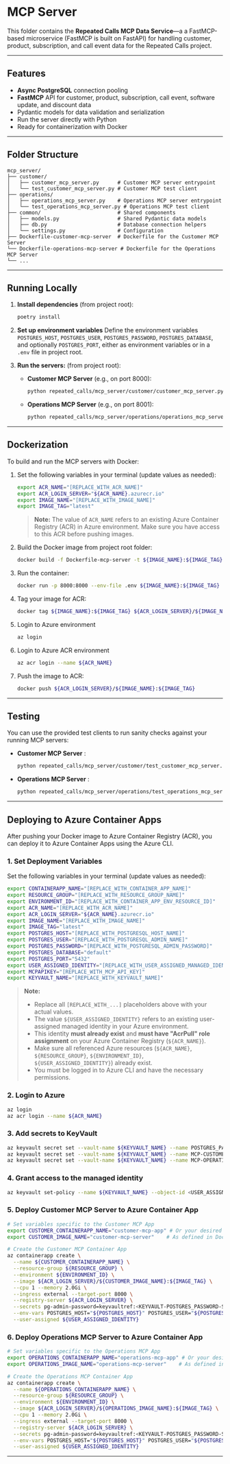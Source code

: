 # MCP Server

This folder contains the **Repeated Calls MCP Data Service**—a a FastMCP-based microservice (FastMCP is built on FastAPI) for handling customer, product, subscription, and call event data for the Repeated Calls project.

---

## Features

- **Async PostgreSQL** connection pooling
- **FastMCP** API for customer, product, subscription, call event, software update, and discount data
- Pydantic models for data validation and serialization
- Run the server directly with Python
- Ready for containerization with Docker

---

## Folder Structure

```
mcp_server/
├── customer/
│   ├── customer_mcp_server.py      # Customer MCP server entrypoint
│   └── test_customer_mcp_server.py # Customer MCP test client
├── operations/
│   ├── operations_mcp_server.py    # Operations MCP server entrypoint
│   └── test_operations_mcp_server.py # Operations MCP test client
├── common/                         # Shared components
│   ├── models.py                   # Shared Pydantic data models
│   ├── db.py                       # Database connection helpers
│   └── settings.py                 # Configuration
├── Dockerfile-customer-mcp-server  # Dockerfile for the Customer MCP Server
└── Dockerfile-operations-mcp-server # Dockerfile for the Operations MCP Server
└── ...
```

---

## Running Locally

1. **Install dependencies** (from project root):
    ```bash
    poetry install
    ```

2. **Set up environment variables**
   Define the environment variables `POSTGRES_HOST`, `POSTGRES_USER`, `POSTGRES_PASSWORD`, `POSTGRES_DATABASE`, and optionally `POSTGRES_PORT`, either as environment variables or in a `.env` file in project root.

3. **Run the servers:** (from project root):
    *   **Customer MCP Server** (e.g., on port 8000):
        ```bash
        python repeated_calls/mcp_server/customer/customer_mcp_server.py --host 0.0.0.0 --port 8000
        ```

    *   **Operations MCP Server** (e.g., on port 8001):
        ```bash
        python repeated_calls/mcp_server/operations/operations_mcp_server.py --host 0.0.0.0 --port 8001
        ```


---

## Dockerization
To build and run the MCP servers with Docker:

1. Set the following variables in your terminal (update values as needed):
    ```bash
    export ACR_NAME="[REPLACE_WITH_ACR_NAME]"
    export ACR_LOGIN_SERVER="${ACR_NAME}.azurecr.io"
    export IMAGE_NAME="[REPLACE_WITH_IMAGE_NAME]"
    export IMAGE_TAG="latest"
    ```

    > **Note:** The value of `ACR_NAME` refers to an existing Azure Container Registry (ACR) in Azure environment.
    > Make sure you have access to this ACR before pushing images.

2. Build the Docker image from project root folder:
    ```bash
    docker build -f Dockerfile-mcp-server -t ${IMAGE_NAME}:${IMAGE_TAG} .
    ```
3. Run the container:
    ```bash
    docker run -p 8000:8000 --env-file .env ${IMAGE_NAME}:${IMAGE_TAG}
    ```
4. Tag your image for ACR:
    ```bash
    docker tag ${IMAGE_NAME}:${IMAGE_TAG} ${ACR_LOGIN_SERVER}/${IMAGE_NAME}:${IMAGE_TAG}
    ```
5. Login to Azure environment
    ```bash
    az login
    ```
6. Login to Azure ACR environment
    ```bash
    az acr login --name ${ACR_NAME}
    ```
7. Push the image to ACR:
    ```bash
    docker push ${ACR_LOGIN_SERVER}/${IMAGE_NAME}:${IMAGE_TAG}
    ```

---

## Testing

You can use the provided test clients to run sanity checks against your running MCP servers:

*   **Customer MCP Server** :
    ```bash
    python repeated_calls/mcp_server/customer/test_customer_mcp_server.py --host localhost:8000 --customer 7 --product 101
    ```

*   **Operations MCP Server** :
    ```bash
    python repeated_calls/mcp_server/operations/test_operations_mcp_server.py --host localhost:8001 --product 101
    ```

---

## Deploying to Azure Container Apps

After pushing your Docker image to Azure Container Registry (ACR), you can deploy it to Azure Container Apps using the Azure CLI.

### 1. Set Deployment Variables

Set the following variables in your terminal (update values as needed):

```bash
export CONTAINERAPP_NAME="[REPLACE_WITH_CONTAINER_APP_NAME]"
export RESOURCE_GROUP="[REPLACE_WITH_RESOURCE_GROUP_NAME]"
export ENVIRONMENT_ID="[REPLACE_WITH_CONTAINER_APP_ENV_RESOURCE_ID]"
export ACR_NAME="[REPLACE_WITH_ACR_NAME]"
export ACR_LOGIN_SERVER="${ACR_NAME}.azurecr.io"
export IMAGE_NAME="[REPLACE_WITH_IMAGE_NAME]"
export IMAGE_TAG="latest"
export POSTGRES_HOST="[REPLACE_WITH_POSTGRESQL_HOST_NAME]"
export POSTGRES_USER="[REPLACE_WITH_POSTGRESQL_ADMIN_NAME]"
export POSTGRES_PASSWORD="[REPLACE_WITH_POSTGRESQL_ADMIN_PASSWORD]"
export POSTGRES_DATABASE="default"
export POSTGRES_PORT="5432"
export USER_ASSIGNED_IDENTITY="[REPLACE_WITH_USER_ASSIGNED_MANAGED_IDENTITY]"
export MCPAPIKEY="[REPLACE_WITH_MCP_API_KEY]"
export KEYVAULT_NAME="[REPLACE_WITH_KEYVAULT_NAME]"
```

> **Note:**
> - Replace all `[REPLACE_WITH_...]` placeholders above with your actual values.
> - The value `${USER_ASSIGNED_IDENTITY}` refers to an existing user-assigned managed identity in your Azure environment.
> - This identity **must already exist** and **must have "AcrPull" role assignment** on your Azure Container Registry (`${ACR_NAME}`).
> - Make sure all referenced Azure resources (`${ACR_NAME}`, `${RESOURCE_GROUP}`, `${ENVIRONMENT_ID}`, `${USER_ASSIGNED_IDENTITY}`) already exist.
> - You must be logged in to Azure CLI and have the necessary permissions.

### 2. Login to Azure 
```bash
az login
az acr login --name ${ACR_NAME}
```

### 3. Add secrets to KeyVault
```bash
az keyvault secret set --vault-name ${KEYVAULT_NAME} --name POSTGRES_PASSWORD --value "<your-password>"
az keyvault secret set --vault-name ${KEYVAULT_NAME} --name MCP-CUSTOMERS-API-KEY --value "<your-api-key>"
az keyvault secret set --vault-name ${KEYVAULT_NAME} --name MCP-OPERATIONS-API-KEY --value "<your-api-key>"
```

### 4. Grant access to the managed identity
```bash
az keyvault set-policy --name ${KEYVAULT_NAME} --object-id <USER_ASSIGNED_IDENTITY_OBJECT_ID> --secret-permissions get
```

### 5. Deploy Customer MCP Server to Azure Container App

```bash
# Set variables specific to the Customer MCP App
export CUSTOMER_CONTAINERAPP_NAME="customer-mcp-app" # Or your desired app name
export CUSTOMER_IMAGE_NAME="customer-mcp-server"    # As defined in Dockerization

# Create the Customer MCP Container App
az containerapp create \
  --name ${CUSTOMER_CONTAINERAPP_NAME} \
  --resource-group ${RESOURCE_GROUP} \
  --environment ${ENVIRONMENT_ID} \
  --image ${ACR_LOGIN_SERVER}/${CUSTOMER_IMAGE_NAME}:${IMAGE_TAG} \
  --cpu 1 --memory 2.0Gi \
  --ingress external --target-port 8000 \
  --registry-server ${ACR_LOGIN_SERVER} \
  --secrets pg-admin-password=keyvaultref:<KEYVAULT-POSTGRES_PASSWORD-SECRET-URL>,identityref:<USERASSIGNED-MANAGED-DENTITY-URL> mcp-api-key=keyvaultref:<KEYVAULT-MCP-CUSTOMERS-API-KEY-SECRET-URL>,identityref:<USERASSIGNED-MANAGED-DENTITY-URL> \
  --env-vars POSTGRES_HOST="${POSTGRES_HOST}" POSTGRES_USER="${POSTGRES_USER}" POSTGRES_PASSWORD=secretref:pg-admin-password POSTGRES_DATABASE="${POSTGRES_DATABASE}" POSTGRES_PORT="${POSTGRES_PORT}" MCPAPIKEY=secretref:mcp-api-key \
  --user-assigned ${USER_ASSIGNED_IDENTITY}
```
### 6. Deploy Operations MCP Server to Azure Container App

```bash
# Set variables specific to the Operations MCP App
export OPERATIONS_CONTAINERAPP_NAME="operations-mcp-app" # Or your desired app name
export OPERATIONS_IMAGE_NAME="operations-mcp-server"    # As defined in Dockerization

# Create the Operations MCP Container App
az containerapp create \
  --name ${OPERATIONS_CONTAINERAPP_NAME} \
  --resource-group ${RESOURCE_GROUP} \
  --environment ${ENVIRONMENT_ID} \
  --image ${ACR_LOGIN_SERVER}/${OPERATIONS_IMAGE_NAME}:${IMAGE_TAG} \
  --cpu 1 --memory 2.0Gi \
  --ingress external --target-port 8000 \
  --registry-server ${ACR_LOGIN_SERVER} \
  --secrets pg-admin-password=keyvaultref:<KEYVAULT-POSTGRES_PASSWORD-SECRET-URL>,identityref:<USERASSIGNED-MANAGED-DENTITY-URL> mcp-api-key=keyvaultref:<KEYVAULT-MCP-CUSTOMERS-API-KEY-SECRET-URL>,identityref:<USERASSIGNED-MANAGED-DENTITY-URL> \
  --env-vars POSTGRES_HOST="${POSTGRES_HOST}" POSTGRES_USER="${POSTGRES_USER}" POSTGRES_PASSWORD=secretref:pg-admin-password POSTGRES_DATABASE="${POSTGRES_DATABASE}" POSTGRES_PORT="${POSTGRES_PORT}" MCPAPIKEY=secretref:mcp-api-key \
  --user-assigned ${USER_ASSIGNED_IDENTITY}
```

---
